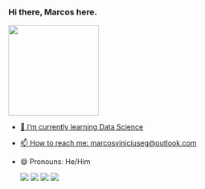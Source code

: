### Hi there, Marcos here.
 <div>
  <a href="https://github.com/Marcoslsl">
  <img height="180em" src="https://github-readme-stats.vercel.app/api/top-langs/?username=Marcoslsl&layout=compact&langs_count=7&theme=tokyonight"/>
</div>

- 🌱 I’m currently learning Data Science
- 📫 How to reach me: marcosviniciuseg@outlook.com
- 😄 Pronouns: He/Him
  
  <div> 
  
  <a href="https://www.instagram.com/_marcos_eg/" target="_blank"><img src="https://img.shields.io/badge/-Instagram-%23E4405F?style=for-the-badge&logo=instagram&logoColor=white" target="_blank"></a>
  <a href = "mailto:marcosviniciuseg@outlook.com"><img src="https://img.shields.io/badge/Microsoft_Outlook-0078D4?style=for-the-badge&logo=microsoft-outlook&logoColor=white" target="_blank"></a>
  <a href="https://www.linkedin.com/in/marcos-vinicius-9470231a6/" target="_blank"><img src="https://img.shields.io/badge/-LinkedIn-%230077B5?style=for-the-badge&logo=linkedin&logoColor=white" target="_blank"></a>
  <a href="https://house-rocket-streamlit.herokuapp.com/" target="_blank"><img src="https://img.shields.io/badge/Heroku-430098?style=for-the-badge&logo=heroku&logoColor=white" target="_blank"></a>
  
</div>
